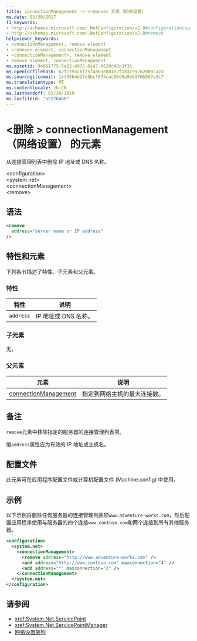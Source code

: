 ```yaml
---
title: connectionManagement -> <remove> 元素（网络设置）
ms.date: 03/30/2017
f1_keywords:
- http://schemas.microsoft.com/.NetConfiguration/v2.0#configuration/system.net/connectionManagement/remove
- http://schemas.microsoft.com/.NetConfiguration/v2.0#remove
helpviewer_keywords:
- connectionManagement, remove element
- <remove> element, connectionManagement
- <connectionManagement>, remove element
- remove element, connectionManagement
ms.assetid: 94b81775-5a22-4975-8c47-8620c40c3f35
ms.openlocfilehash: 62f7793c8f25f4803e881e2f183c99c62000ca23
ms.sourcegitcommit: 14355b4b2fe5bcf874cac96d0a9e6376b567e4c7
ms.translationtype: MT
ms.contentlocale: zh-CN
ms.lasthandoff: 01/30/2019
ms.locfileid: "55270480"
---
```

# <a name="remove-element-for-connectionmanagement-network-settings"></a>\<删除 > connectionManagement （网络设置） 的元素
从连接管理列表中删除 IP 地址或 DNS 名称。  
  
 \<configuration>  
\<system.net>  
\<connectionManagement>  
\<remove>  
  
## <a name="syntax"></a>语法  
  
```xml  
<remove   
  address="server name or IP address"   
/>  
```  
  
## <a name="attributes-and-elements"></a>特性和元素  
 下列各节描述了特性、子元素和父元素。  
  
### <a name="attributes"></a>特性  
  
|**特性**|**说明**|  
|-------------------|---------------------|  
|`address`|IP 地址或 DNS 名称。|  
  
### <a name="child-elements"></a>子元素  
 无。  
  
### <a name="parent-elements"></a>父元素  
  
|**元素**|**说明**|  
|-----------------|---------------------|  
|[connectionManagement](../../../../../docs/framework/configure-apps/file-schema/network/connectionmanagement-element-network-settings.md)|指定到网络主机的最大连接数。|  
  
## <a name="remarks"></a>备注  
 `remove`元素中移除指定的服务器的连接管理列表项。  
  
 值`address`属性应为有效的 IP 地址或主机名。  
  
## <a name="configuration-files"></a>配置文件  
 此元素可在应用程序配置文件或计算机配置文件 (Machine.config) 中使用。  
  
## <a name="example"></a>示例  
 以下示例将删除任何服务器的连接管理列表项`www.adventure-works.com`，然后配置应用程序使用与服务器的四个连接`www.contoso.com`和两个连接到所有其他服务器。  
  
```xml  
<configuration>  
  <system.net>  
    <connectionManagement>  
      <remove address="http://www.adventure-works.com" />  
      <add address="http://www.contoso.com" maxconnection="4" />  
      <add address="*" maxconnection="2" />  
    </connectionManagement>  
  </system.net>  
</configuration>  
```  
  
## <a name="see-also"></a>请参阅
- <xref:System.Net.ServicePoint>
- <xref:System.Net.ServicePointManager>
- [网络设置架构](../../../../../docs/framework/configure-apps/file-schema/network/index.md)
